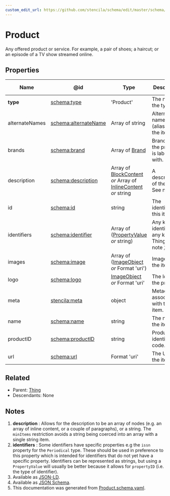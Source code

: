 ```yaml
---
custom_edit_url: https://github.com/stencila/schema/edit/master/schema/Product.schema.yaml
---
```


# Product

Any offered product or service. For example, a pair of shoes; a haircut; or an episode of a TV show streamed online. 

## Properties

| Name           | @id                                                      | Type                                                                                                                   | Description                                                         | Inherited from                 |
| -------------- | -------------------------------------------------------- | ---------------------------------------------------------------------------------------------------------------------- | ------------------------------------------------------------------- | ------------------------------ |
| **type**       | [schema:type](https://schema.org/type)                   | 'Product'                                                                                                              | The name of the type.                                               | [Entity](../Other/Entity.md)   |
| alternateNames | [schema:alternateName](https://schema.org/alternateName) | Array of string                                                                                                        | Alternate names (aliases) for the item.                             | [Thing](../Other/Thing.md)     |
| brands         | [schema:brand](https://schema.org/brand)                 | Array of [Brand](../Other/Brand.md)                                                                                    | Brands that the product is labelled with.                           | [Product](../Other/Product.md) |
| description    | [schema:description](https://schema.org/description)     | Array of [BlockContent](../Prose/BlockContent.md) _or_ Array of [InlineContent](../Prose/InlineContent.md) _or_ string | A description of the item. See note [1](#notes).                    | [Thing](../Other/Thing.md)     |
| id             | [schema:id](https://schema.org/id)                       | string                                                                                                                 | The identifier for this item.                                       | [Entity](../Other/Entity.md)   |
| identifiers    | [schema:identifier](https://schema.org/identifier)       | Array of ([PropertyValue](../Other/PropertyValue.md) _or_ string)                                                      | Any kind of identifier for any kind of Thing. See note [2](#notes). | [Thing](../Other/Thing.md)     |
| images         | [schema:image](https://schema.org/image)                 | Array of ([ImageObject](../Media/ImageObject.md) _or_ Format 'uri')                                                    | Images of the item.                                                 | [Thing](../Other/Thing.md)     |
| logo           | [schema:logo](https://schema.org/logo)                   | [ImageObject](../Media/ImageObject.md) _or_ Format 'uri'                                                               | The logo of the product.                                            | [Product](../Other/Product.md) |
| meta           | [stencila:meta](https://schema.stenci.la/meta.jsonld)    | object                                                                                                                 | Metadata associated with this item.                                 | [Entity](../Other/Entity.md)   |
| name           | [schema:name](https://schema.org/name)                   | string                                                                                                                 | The name of the item.                                               | [Thing](../Other/Thing.md)     |
| productID      | [schema:productID](https://schema.org/productID)         | string                                                                                                                 | Product identification code.                                        | [Product](../Other/Product.md) |
| url            | [schema:url](https://schema.org/url)                     | Format 'uri'                                                                                                           | The URL of the item.                                                | [Thing](../Other/Thing.md)     |

## Related

-   Parent: [Thing](../Other/Thing.md)
-   Descendants: None

## Notes

1.  **description** : Allows for the description to be an array of nodes (e.g. an array of inline content, or a couple of paragraphs), or a string. The `minItems` restriction avoids a string being coerced into an array with a single string item.
2.  **identifiers** : Some identifiers have specific properties e.g the `issn` property for the `Periodical` type. These should be used in preference to this property which is intended for identifiers that do not yet have a specific property. Identifiers can be represented as strings, but using a `PropertyValue` will usually be better because it allows for `propertyID` (i.e. the type of identifier).
3.  Available as [JSON-LD](https://schema.stenci.la/Product.jsonld).
4.  Available as [JSON Schema](https://schema.stenci.la/v1/Product.schema.json).
5.  This documentation was generated from [Product.schema.yaml](https://github.com/stencila/schema/blob/master/schema/Product.schema.yaml).
